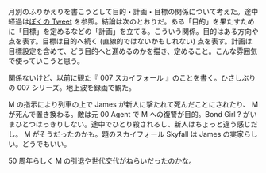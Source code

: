 月別のふりかえりを書こうとして目的・計画・目標の関係について考えた。途中経過は[ぼくの Tweet](https://twitter.com/bouzuya/status/757712702869561348) を参照。結論は次のとおりだ。ある「目的」を果たすために「目標」を定めるなどの「計画」を立てる。こういう関係。目的はある方向や点を表す。目標は目的へ続く (直線的ではないかもしれない) 点を表す。計画は目標設定を含めて、どう目的へと進めるのかを描き、定めること。こんな雰囲気で使っていこうと思う。

関係ないけど、以前に観た『 007 スカイフォール 』のことを書く。ひさしぶりの 007 シリーズ。地上波を録画で観た。

M の指示により列車の上で James が新人に撃たれて死んだことにされたり、 M が死んで置き換わる。敵は元 00 Agent で M への復讐が目的。Bond Girl ? がいまひとつはっきりしない。途中でひとり殺されるし、新人はちょっと違う感じだし。 M がそうだったのかも。題のスカイフォール Skyfall は James の実家らしい。どうでもいい。

50 周年らしく M の引退や世代交代がねらいだったのかな。
